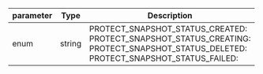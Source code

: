 | parameter | Type | Description |
| ----------- | ----------- |----------- |
| enum  |  string  | PROTECT_SNAPSHOT_STATUS_CREATED: <br/>PROTECT_SNAPSHOT_STATUS_CREATING: <br/>PROTECT_SNAPSHOT_STATUS_DELETED: <br/>PROTECT_SNAPSHOT_STATUS_FAILED:    |